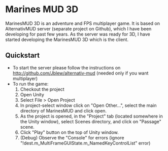 Marines MUD 3D
==============
MarinesMUD 3D is an adventure and FPS multiplayer game. It is based on AlternativMUD server (separate project on Github), which I have been developing for past few years. As the server was ready for 3D, I have started developing the MarinesMUD 3D which is the client. 

## Quickstart
+ To start the server please follow the instructions on http://github.com/Jblew/alternativ-mud (needed only if you want multiplayer)
+ To run the game:
   1. Checkout the project
   2. Open Unity
   3. Select File > Open Project
   4. In project-select window click on "Open Other...", select the main directory of MarinesMUD and click open.
   5. As the project is opened, in the "Project" tab (located somewhere in the Unity window), select Scenes directory, and click on "Passage" scene.
   6. Click "Play" button on the top of Unity window.
   7. (Debug) Observe the "Console" for errors (ignore "!dest.m_MultiFrameGUIState.m_NamedKeyControlList" error)
